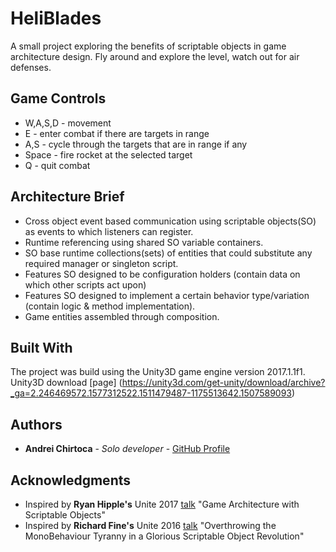 # HeliBlades

A small project exploring the benefits of scriptable objects in game architecture design.
Fly around and explore the level, watch out for air defenses.

## Game Controls
* W,A,S,D - movement
* E - enter combat if there are targets in range
* A,S - cycle through the targets that are in range if any
* Space - fire rocket at the selected target
* Q - quit combat

## Architecture Brief
* Cross object event based communication using scriptable objects(SO) as events to which listeners can register.
* Runtime referencing using shared SO variable containers.
* SO base runtime collections(sets) of entities that could substitute any required manager or singleton script.
* Features SO designed to be configuration holders (contain data on which other scripts act upon)
* Features SO designed to implement a certain behavior type/variation (contain logic & method implementation).
* Game entities assembled through composition.

## Built With

The project was build using the Unity3D game engine version 2017.1.1f1.
Unity3D download [page] (https://unity3d.com/get-unity/download/archive?_ga=2.246469572.1577312522.1511479487-1175513642.1507589093)

## Authors

* **Andrei Chirtoca** - *Solo developer* - [GitHub Profile](https://github.com/AndrewChirtoca)

## Acknowledgments
* Inspired by **Ryan Hipple's** Unite 2017 [talk](https://youtu.be/raQ3iHhE_Kk)
    "Game Architecture with Scriptable Objects"
* Inspired by **Richard Fine's** Unite 2016 [talk](https://youtu.be/6vmRwLYWNRo)
    "Overthrowing the MonoBehaviour Tyranny in a Glorious Scriptable Object Revolution"
